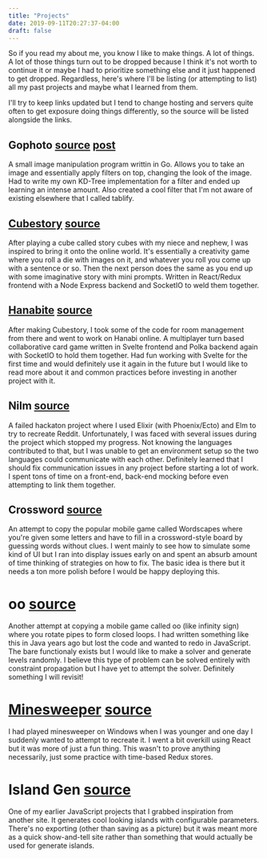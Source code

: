 ```yaml
---
title: "Projects"
date: 2019-09-11T20:27:37-04:00
draft: false
---
```


So if you read my about me, you know I like to make things. A lot of things.
A lot of those things turn out to be dropped because I think it's not worth to continue it or maybe I had to prioritize something else and it just happened to get dropped. Regardless, here's where I'll be listing (or attempting to list) all my past projects and maybe what I learned from them.

I'll try to keep links updated but I tend to change hosting and servers quite often to get exposure doing things differently, so the source will be listed alongside the links.

## Gophoto [source][gophoto-source] [post][gophoto-blog]
A small image manipulation program writtin in Go. Allows you to take an image and essentially apply filters on top, changing the look of the image. Had to write my own KD-Tree implementation for a filter and ended up learning an intense amount. Also created a cool filter that I'm not aware of existing elsewhere that I called tablify.

## [Cubestory][cubestory-deploy] [source][cubestory-source]
After playing a cube called story cubes with my niece and nephew, I was inspired to bring it onto the online world. It's essentially a creativity game where you roll a die with images on it, and whatever you roll you come up with a sentence or so. Then the next person does the same as you end up with some imaginative story with mini prompts. Written in React/Redux frontend with a Node Express backend and SocketIO to weld them together.

## [Hanabite][hanabite-deploy] [source][hanabite-source]
After making Cubestory, I took some of the code for room management from there and went to work on Hanabi online. A multiplayer turn based collaborative card game written in Svelte frontend and Polka backend again with SocketIO to hold them together. Had fun working with Svelte for the first time and would definitely use it again in the future but I would like to read more about it and common practices before investing in another project with it.

## Nilm [source][nilm-source]
A failed hackaton project where I used Elixir (with Phoenix/Ecto) and Elm to try to recreate Reddit. Unfortunately, I was faced with several issues during the project which stopped my progress. Not knowing the languages contributed to that, but I was unable to get an environment setup so the two languages could communicate with each other. Definitely learned that I should fix communication issues in any project before starting a lot of work. I spent tons of time on a front-end, back-end mocking before even attempting to link them together.

## Crossword [source][crossword-source]
An attempt to copy the popular mobile game called Wordscapes where you're given some letters and have to fill in a crossword-style board by guessing words without clues. I went mainly to see how to simulate some kind of UI but I ran into display issues early on and spent an absurb amount of time thinking of strategies on how to fix. The basic idea is there but it needs a ton more polish before I would be happy deploying this.

# oo [source][oo-source]
Another attempt at copying a mobile game called oo (like infinity sign) where you rotate pipes to form closed loops. I had written something like this in Java years ago but lost the code and wanted to redo in JavaScript. The bare functionaly exists but I would like to make a solver and generate levels randomly. I believe this type of problem can be solved entirely with constraint propagation but I have yet to attempt the solver. Definitely something I will revisit!

# [Minesweeper][minesweeper-deploy] [source][minesweeper-source]
I had played minesweeper on Windows when I was younger and one day I suddenly wanted to attempt to recreate it. I went a bit overkill using React but it was more of just a fun thing. This wasn't to prove anything necessarily, just some practice with time-based Redux stores.

# Island Gen [source][island-gen-source]
One of my earlier JavaScript projects that I grabbed inspiration from another site. It generates cool looking islands with configurable parameters. There's no exporting (other than saving as a picture) but it was meant more as a quick show-and-tell site rather than something that would actually be used for generate islands.

[gophoto-source]: https://github.com/marvinody/gophoto/
[gophoto-blog]: https://blog.sadpanda.moe/posts/oct-18/gophoto/

[cubestory-deploy]: https://cubestory.herokuapp.com/
[cubestory-source]: https://github.com/marvinody/cubestory/

[hanabite-deploy]: https://hanabite.deploy.sadpanda.moe/
[hanabite-source]: https://github.com/marvinody/hanabite/

[nilm-source]: https://github.com/marvinody/nilm/

[crossword-source]: https://github.com/marvinody/crossword

[oo-source]: https://github.com/marvinody/oo/

[minesweeper-source]: https://github.com/marvinody/minesweeper-react/
[minesweeper-deploy]: http://minesweeper.deploy.sadpanda.moe/

[island-gen-source]: https://github.com/marvinody/island-gen/
